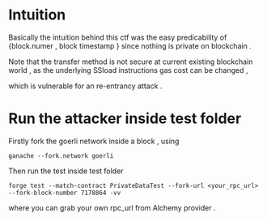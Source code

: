 # Intuition 

Basically the intuition behind this ctf was the easy predicability of {block.numer , block timestamp } since nothing is private on blockchain .

Note that the transfer method is not secure at current existing blockchain world , as the underlying SSload instructions gas cost can be changed , 

which is vulnerable for an re-entrancy attack .


# Run the attacker inside test folder 

Firstly fork the goerli network inside a block , using 
```
ganache --fork.network goerli
```
Then run the test inside test folder 
```
forge test --match-contract PrivateDataTest --fork-url <your_rpc_url> --fork-block-number 7178864 -vv

```
where you can grab your own rpc_url from Alchemy provider .


 
